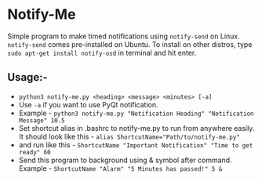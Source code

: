 # Notify-Me

Simple program to make timed notifications using `notify-send` on Linux.
`notify-send` comes pre-installed on Ubuntu. To install on other distros, type `sudo apt-get install notify-osd` in terminal and hit enter.

## Usage:-
- `python3 notify-me.py <heading> <message> <minutes> [-a]`
- Use `-a` if you want to use PyQt notification.
- Example - `python3 notify-me.py "Notification Heading" "Notification Message" 10.5` 
- Set shortcut alias in .bashrc to notify-me.py to run from anywhere easily. It should look like this - `alias ShortcutName="Path/to/notify-me.py"`
- and run like this - `ShortcutName "Important Notification" "Time to get ready" 60`
- Send this program to background using & symbol after command. Example - `ShortcutName "Alarm" "5 Minutes has passed!" 5 &`